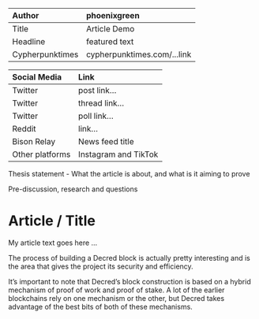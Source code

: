 
| Author | phoenixgreen |
| :---- | :---- |
| Title | Article Demo |
| Headline  | featured text |
| Cypherpunktimes | cypherpunktimes.com/...link |

| Social Media | Link |
| :---- | :---- |
| Twitter | post link… |
| Twitter | thread link… |
| Twitter | poll link… |
| Reddit  | link… |
| Bison Relay | News feed title |
| Other platforms | Instagram and TikTok |

Thesis statement - What the article is about, and what is it aiming to prove

Pre-discussion, research and questions

# Article / Title
My article text goes here …

The process of building a Decred block is actually pretty interesting and is the area that gives the project its security and efficiency.

It’s important to note that Decred’s block construction is based on a hybrid mechanism of proof of work and proof of stake. A lot of the earlier blockchains rely on one mechanism or the other, but Decred takes advantage of the best bits of both of these mechanisms.


